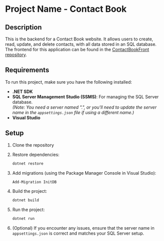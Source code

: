 # Project Name - Contact Book

## Description
This is the backend for a Contact Book website. It allows users to create, read, update, and delete contacts, with all data stored in an SQL database. The frontend for this application can be found in the [ContactBookFront repository](https://github.com/abian22/ContactBookFront).

## Requirements  
To run this project, make sure you have the following installed:  
- **.NET SDK**
- **SQL Server Management Studio (SSMS)**: For managing the SQL Server database.  
  *(Note: You need a server named ".", or you'll need to update the server name in the `appsettings.json` file if using a different name.)*  
- **Visual Studio**  

## Setup

1. Clone the repository

2. Restore dependencies:  
    ```bash  
    dotnet restore  
    ```  

3. Add migrations (using the Package Manager Console in Visual Studio):  
    ```bash  
    Add-Migration InitDB  
    ```  

4. Build the project:  
    ```bash  
    dotnet build  
    ```  

5. Run the project:  
    ```bash  
    dotnet run  
    ```

6. (Optional) If you encounter any issues, ensure that the server name in `appsettings.json` is correct and matches your SQL Server setup.

